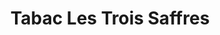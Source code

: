 ---
title: "Tabac Les Trois Saffres"
url: /fontaine-les-dijon/tabac-les-trois-saffres/
shop: tabac
---